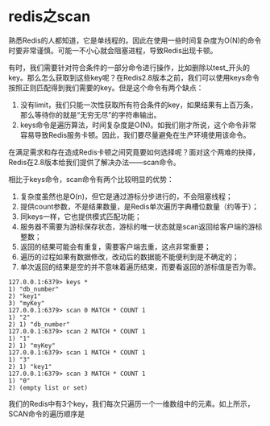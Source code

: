 # redis之scan

熟悉Redis的人都知道，它是单线程的。因此在使用一些时间复杂度为O(N)的命令时要非常谨慎。可能一不小心就会阻塞进程，导致Redis出现卡顿。

有时，我们需要针对符合条件的一部分命令进行操作，比如删除以test_开头的key。那么怎么获取到这些key呢？在Redis2.8版本之前，我们可以使用keys命令按照正则匹配得到我们需要的key。但是这个命令有两个缺点：

1. 没有limit，我们只能一次性获取所有符合条件的key，如果结果有上百万条，那么等待你的就是“无穷无尽”的字符串输出。
2. keys命令是遍历算法，时间复杂度是O(N)。如我们刚才所说，这个命令非常容易导致Redis服务卡顿。因此，我们要尽量避免在生产环境使用该命令。

在满足需求和存在造成Redis卡顿之间究竟要如何选择呢？面对这个两难的抉择，Redis在2.8版本给我们提供了解决办法——scan命令。

相比于keys命令，scan命令有两个比较明显的优势：

1. 复杂度虽然也是O(n)，但它是通过游标分步进行的，不会阻塞线程；
2. 提供count参数，不是结果数量，是Redis单次遍历字典槽位数量（约等于）；
3. 同keys一样，它也提供模式匹配功能；
4. 服务器不需要为游标保存状态，游标的唯一状态就是scan返回给客户端的游标整数；
5. 返回的结果可能会有重复，需要客户端去重，这点非常重要；
6. 遍历的过程如果有数据修改，改动后的数据能不能便利到是不确定的；
7. 单次返回的结果是空的并不意味着遍历结束，而要看返回的游标值是否为零。



````shell
127.0.0.1:6379> keys *
1) "db_number"
2) "key1"
3) "myKey"
127.0.0.1:6379> scan 0 MATCH * COUNT 1
1) "2"
2) 1) "db_number"
127.0.0.1:6379> scan 2 MATCH * COUNT 1
1) "1"
2) 1) "myKey"
127.0.0.1:6379> scan 1 MATCH * COUNT 1
1) "3"
2) 1) "key1"
127.0.0.1:6379> scan 3 MATCH * COUNT 1
1) "0"
2) (empty list or set)

````

我们的Redis中有3个key，我们每次只遍历一个一维数组中的元素。如上所示，SCAN命令的遍历顺序是

